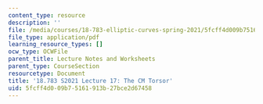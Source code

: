 ```yaml
---
content_type: resource
description: ''
file: /media/courses/18-783-elliptic-curves-spring-2021/5fcff4d009b75161913b27bce2d67458_MIT18_783S21_notes17.pdf
file_type: application/pdf
learning_resource_types: []
ocw_type: OCWFile
parent_title: Lecture Notes and Worksheets
parent_type: CourseSection
resourcetype: Document
title: '18.783 S2021 Lecture 17: The CM Torsor'
uid: 5fcff4d0-09b7-5161-913b-27bce2d67458
---
```

